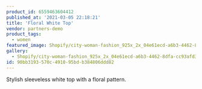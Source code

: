 ```yaml
---
product_id: 6559463604412
published_at: '2021-03-05 22:18:21'
title: 'Floral White Top'
vendor: partners-demo
product_tags:
  - women
featured_image: Shopify/city-woman-fashion_925x_2x_04e61ecd-a6b3-4462-8dfa-cc93afd34151.jpg
gallery:
  - Shopify/city-woman-fashion_925x_2x_04e61ecd-a6b3-4462-8dfa-cc93afd34151-1614983850.jpg
id: 90bb3193-570c-4910-95bd-b384806ddd82
---
```

<p>Stylish sleeveless white top with a floral pattern.</p>